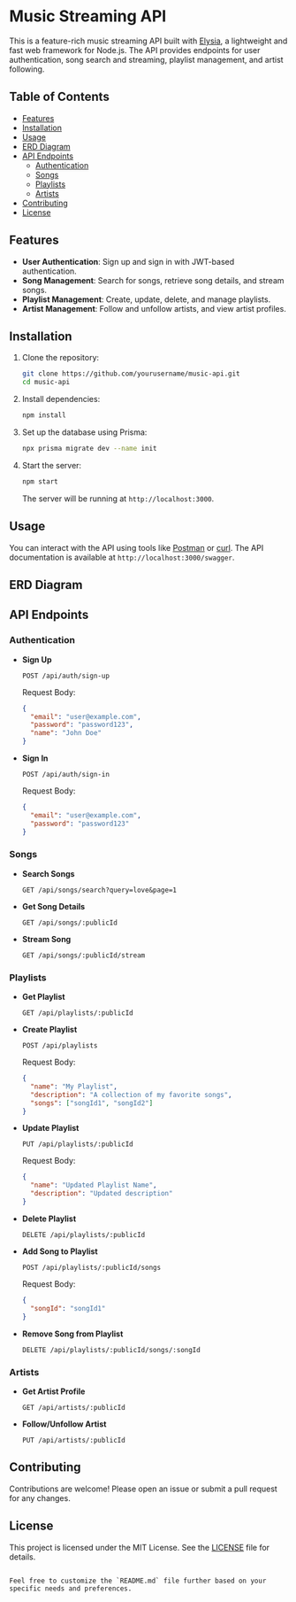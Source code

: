 # Music Streaming API

This is a feature-rich music streaming API built with [Elysia](https://elysia.js.org/), a lightweight and fast web framework for Node.js. The API provides endpoints for user authentication, song search and streaming, playlist management, and artist following.

## Table of Contents

- [Features](#features)
- [Installation](#installation)
- [Usage](#usage)
- [ERD Diagram](#erd-diagram)
- [API Endpoints](#api-endpoints)
  - [Authentication](#authentication)
  - [Songs](#songs)
  - [Playlists](#playlists)
  - [Artists](#artists)
- [Contributing](#contributing)
- [License](#license)

## Features

- **User Authentication**: Sign up and sign in with JWT-based authentication.
- **Song Management**: Search for songs, retrieve song details, and stream songs.
- **Playlist Management**: Create, update, delete, and manage playlists.
- **Artist Management**: Follow and unfollow artists, and view artist profiles.

## Installation

1. Clone the repository:

   ```bash
   git clone https://github.com/yourusername/music-api.git
   cd music-api
   ```

2. Install dependencies:

   ```bash
   npm install
   ```

3. Set up the database using Prisma:

   ```bash
   npx prisma migrate dev --name init
   ```

4. Start the server:

   ```bash
   npm start
   ```

   The server will be running at `http://localhost:3000`.

## Usage

You can interact with the API using tools like [Postman](https://www.postman.com/) or [curl](https://curl.se/). The API documentation is available at `http://localhost:3000/swagger`.


## ERD Diagram



## API Endpoints

### Authentication

- **Sign Up**

  ```http
  POST /api/auth/sign-up
  ```

  Request Body:

  ```json
  {
    "email": "user@example.com",
    "password": "password123",
    "name": "John Doe"
  }
  ```

- **Sign In**

  ```http
  POST /api/auth/sign-in
  ```

  Request Body:

  ```json
  {
    "email": "user@example.com",
    "password": "password123"
  }
  ```

### Songs

- **Search Songs**

  ```http
  GET /api/songs/search?query=love&page=1
  ```

- **Get Song Details**

  ```http
  GET /api/songs/:publicId
  ```

- **Stream Song**

  ```http
  GET /api/songs/:publicId/stream
  ```

### Playlists

- **Get Playlist**

  ```http
  GET /api/playlists/:publicId
  ```

- **Create Playlist**

  ```http
  POST /api/playlists
  ```

  Request Body:

  ```json
  {
    "name": "My Playlist",
    "description": "A collection of my favorite songs",
    "songs": ["songId1", "songId2"]
  }
  ```

- **Update Playlist**

  ```http
  PUT /api/playlists/:publicId
  ```

  Request Body:

  ```json
  {
    "name": "Updated Playlist Name",
    "description": "Updated description"
  }
  ```

- **Delete Playlist**

  ```http
  DELETE /api/playlists/:publicId
  ```

- **Add Song to Playlist**

  ```http
  POST /api/playlists/:publicId/songs
  ```

  Request Body:

  ```json
  {
    "songId": "songId1"
  }
  ```

- **Remove Song from Playlist**

  ```http
  DELETE /api/playlists/:publicId/songs/:songId
  ```

### Artists

- **Get Artist Profile**

  ```http
  GET /api/artists/:publicId
  ```

- **Follow/Unfollow Artist**

  ```http
  PUT /api/artists/:publicId
  ```

## Contributing

Contributions are welcome! Please open an issue or submit a pull request for any changes.

## License

This project is licensed under the MIT License. See the [LICENSE](LICENSE) file for details.

```

Feel free to customize the `README.md` file further based on your specific needs and preferences.
```
